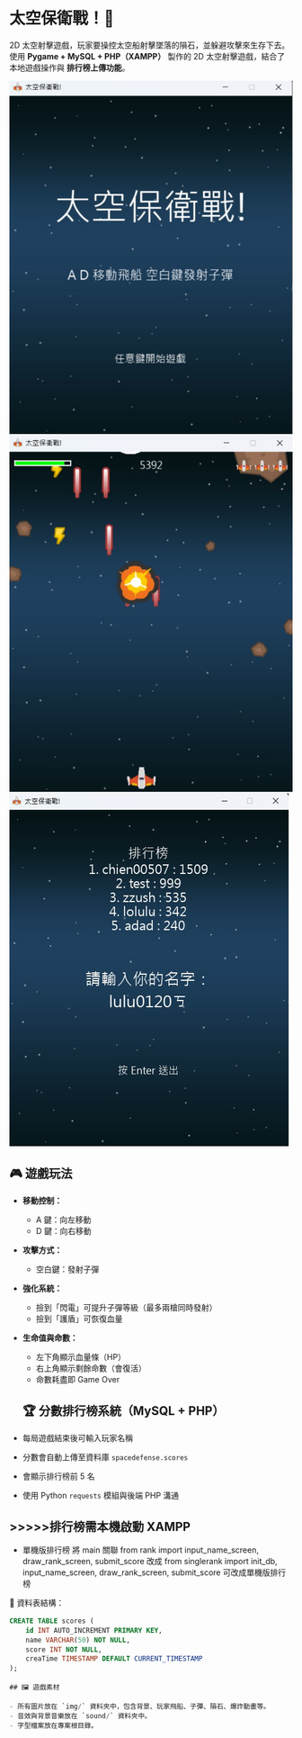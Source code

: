 # 太空保衛戰！🚀

2D 太空射擊遊戲，玩家要操控太空船射擊墜落的隕石，並躲避攻擊來生存下去。
使用 **Pygame + MySQL + PHP（XAMPP）** 製作的 2D 太空射擊遊戲，結合了本地遊戲操作與 **排行榜上傳功能**。

![screenshot](img/q1.png)
![screenshot](img/q2.png)
![screenshot](img/q3.png)

## 🎮 遊戲玩法

- **移動控制：**

  - A 鍵：向左移動
  - D 鍵：向右移動

- **攻擊方式：**

  - 空白鍵：發射子彈

- **強化系統：**

  - 撿到「閃電」可提升子彈等級（最多兩槍同時發射）
  - 撿到「護盾」可恢復血量

- **生命值與命數：**

  - 左下角顯示血量條（HP）
  - 右上角顯示剩餘命數（會復活）
  - 命數耗盡即 Game Over

  ## 🏆 分數排行榜系統（MySQL + PHP）

- 每局遊戲結束後可輸入玩家名稱
- 分數會自動上傳至資料庫 `spacedefense.scores`
- 會顯示排行榜前 5 名
- 使用 Python `requests` 模組與後端 PHP 溝通

## >>>>>排行榜需本機啟動 XAMPP

- 單機版排行榜
  將 main 關聯 from rank import input_name_screen, draw_rank_screen, submit_score
  改成 from singlerank import init_db, input_name_screen, draw_rank_screen, submit_score
  可改成單機版排行榜

📌 資料表結構：

```sql
CREATE TABLE scores (
    id INT AUTO_INCREMENT PRIMARY KEY,
    name VARCHAR(50) NOT NULL,
    score INT NOT NULL,
    creaTime TIMESTAMP DEFAULT CURRENT_TIMESTAMP
);

## 🖼️ 遊戲素材

- 所有圖片放在 `img/` 資料夾中，包含背景、玩家飛船、子彈、隕石、爆炸動畫等。
- 音效與背景音樂放在 `sound/` 資料夾中。
- 字型檔案放在專案根目錄。
```
